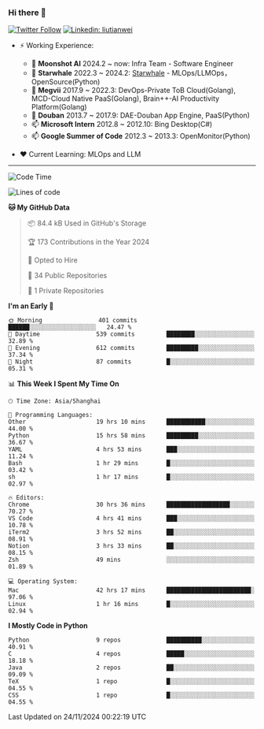 ### Hi there 👋

[![Twitter Follow](https://img.shields.io/twitter/follow/tianweidut?style=social)](https://twitter.com/tianweidut)
[![Linkedin: liutianwei](https://img.shields.io/badge/-liutianwei-blue?style=flat-square&logo=Linkedin&logoColor=white&link=https://www.linkedin.com/in/liutianwei/)](https://www.linkedin.com/in/liutianwei/)

- ⚡ Working Experience:
  - 🔭 **Moonshot AI**  2024.2 ~ now: Infra Team - Software Engineer
  - 🌱 **Starwhale** 2022.3 ~ 2024.2: [Starwhale](https://github.com/star-whale/starwhale) - MLOps/LLMOps，OpenSource(Python)
  - 🌱 **Megvii** 2017.9 ~ 2022.3: DevOps-Private ToB Cloud(Golang), MCD-Cloud Native PaaS(Golang), Brain++-AI Productivity Platform(Golang)
  - 🌱 **Douban** 2013.7 ~ 2017.9: DAE-Douban App Engine, PaaS(Python)
  - 📫 **Microsoft Intern** 2012.8 ~ 2012.10: Bing Desktop(C#)
  - 📫 **Google Summer of Code** 2012.3 ~ 2013.3: OpenMonitor(Python)

- ❤️ Current Learning: MLOps and LLM

---
<!--START_SECTION:waka-->
![Code Time](http://img.shields.io/badge/Code%20Time-6%2C372%20hrs%2051%20mins-blue)

![Lines of code](https://img.shields.io/badge/From%20Hello%20World%20I%27ve%20Written-1.0%20million%20lines%20of%20code-blue)

**🐱 My GitHub Data** 

> 📦 84.4 kB Used in GitHub's Storage 
 > 
> 🏆 173 Contributions in the Year 2024
 > 
> 💼 Opted to Hire
 > 
> 📜 34 Public Repositories 
 > 
> 🔑 1 Private Repositories 
 > 
**I'm an Early 🐤** 

```text
🌞 Morning                401 commits         ██████░░░░░░░░░░░░░░░░░░░   24.47 % 
🌆 Daytime                539 commits         ████████░░░░░░░░░░░░░░░░░   32.89 % 
🌃 Evening                612 commits         █████████░░░░░░░░░░░░░░░░   37.34 % 
🌙 Night                  87 commits          █░░░░░░░░░░░░░░░░░░░░░░░░   05.31 % 
```


📊 **This Week I Spent My Time On** 

```text
🕑︎ Time Zone: Asia/Shanghai

💬 Programming Languages: 
Other                    19 hrs 10 mins      ███████████░░░░░░░░░░░░░░   44.00 % 
Python                   15 hrs 58 mins      █████████░░░░░░░░░░░░░░░░   36.67 % 
YAML                     4 hrs 53 mins       ███░░░░░░░░░░░░░░░░░░░░░░   11.24 % 
Bash                     1 hr 29 mins        █░░░░░░░░░░░░░░░░░░░░░░░░   03.42 % 
sh                       1 hr 17 mins        █░░░░░░░░░░░░░░░░░░░░░░░░   02.97 % 

🔥 Editors: 
Chrome                   30 hrs 36 mins      ██████████████████░░░░░░░   70.27 % 
VS Code                  4 hrs 41 mins       ███░░░░░░░░░░░░░░░░░░░░░░   10.78 % 
iTerm2                   3 hrs 52 mins       ██░░░░░░░░░░░░░░░░░░░░░░░   08.91 % 
Notion                   3 hrs 33 mins       ██░░░░░░░░░░░░░░░░░░░░░░░   08.15 % 
Zsh                      49 mins             ░░░░░░░░░░░░░░░░░░░░░░░░░   01.89 % 

💻 Operating System: 
Mac                      42 hrs 17 mins      ████████████████████████░   97.06 % 
Linux                    1 hr 16 mins        █░░░░░░░░░░░░░░░░░░░░░░░░   02.94 % 
```

**I Mostly Code in Python** 

```text
Python                   9 repos             ██████████░░░░░░░░░░░░░░░   40.91 % 
C                        4 repos             █████░░░░░░░░░░░░░░░░░░░░   18.18 % 
Java                     2 repos             ██░░░░░░░░░░░░░░░░░░░░░░░   09.09 % 
TeX                      1 repo              █░░░░░░░░░░░░░░░░░░░░░░░░   04.55 % 
CSS                      1 repo              █░░░░░░░░░░░░░░░░░░░░░░░░   04.55 % 
```




 Last Updated on 24/11/2024 00:22:19 UTC
<!--END_SECTION:waka-->
